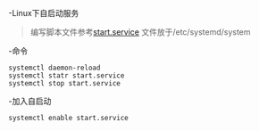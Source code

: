 -Linux下自启动服务
> 编写脚本文件参考[start.service](/conf/service/start.service.md)
> 文件放于/etc/systemd/system

-命令
```shell script
systemctl daemon-reload
systemctl statr start.service
systemctl stop start.service
```

-加入自启动
```shell script
systemctl enable start.service
```